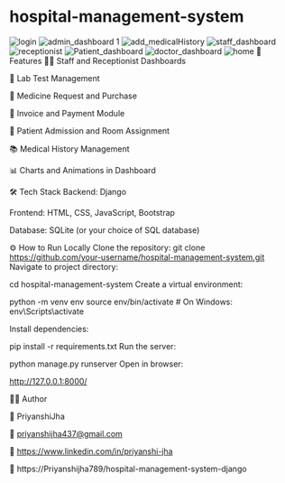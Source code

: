 # hospital-management-system
![login](https://github.com/user-attachments/assets/39a96243-3e44-4d58-932a-266f43fc8491)
![admin_dashboard 1](https://github.com/user-attachments/assets/5b67d4f0-a140-4599-8bfa-45ade7a5724f)
![add_medicalHistory](https://github.com/user-attachments/assets/c1663c9a-89f5-4a67-be67-147c5c85f5d2)
![staff_dashboard](https://github.com/user-attachments/assets/f3918e35-bc50-43a5-9fc2-47ccd5d3426d)
![receptionist](https://github.com/user-attachments/assets/40eb7e4f-94ad-4e1b-aee2-6cb36f16413f)
![Patient_dashboard](https://github.com/user-attachments/assets/080798c0-66d7-412c-824d-32181abaff66)
![doctor_dashboard](https://github.com/user-attachments/assets/1abb147c-9a18-4bac-be8d-584558bb7bec)
![home](https://github.com/user-attachments/assets/1e8513c0-cf59-44cd-920e-7b145277a5f3)
🚀 Features
👨‍⚕️ Staff and Receptionist Dashboards

🧪 Lab Test Management

💊 Medicine Request and Purchase

🧾 Invoice and Payment Module

🏨 Patient Admission and Room Assignment

📚 Medical History Management

📊 Charts and Animations in Dashboard

🛠 Tech Stack
Backend: Django

Frontend: HTML, CSS, JavaScript, Bootstrap

Database: SQLite (or your choice of SQL database)

⚙️ How to Run Locally
Clone the repository:
git clone https://github.com/your-username/hospital-management-system.git
Navigate to project directory:

cd hospital-management-system
Create a virtual environment:


python -m venv env
source env/bin/activate  # On Windows: env\Scripts\activate

Install dependencies:

pip install -r requirements.txt
Run the server:

python manage.py runserver
Open in browser:

http://127.0.0.1:8000/

🙋‍♀️ Author

👤 PriyanshiJha

📧 priyanshijha437@gmail.com

🔗 https://www.linkedin.com/in/priyanshi-jha

🔗 https://Priyanshijha789/hospital-management-system-django



